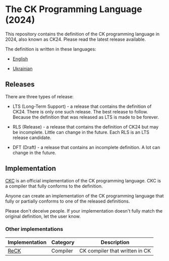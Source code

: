 # The CK Programming Language (2024)

This repository contains the definition of the CK programming language in 2024, also known as CK24.
Please read the latest release available.

The definition is written in these languages:

 * [English](/en/SUMMARY.md)

 * [Ukrainian](/ua/SUMMARY.md)

## Releases

There are three types of release:

 * LTS (Long-Term Support) - a release that contains the definition of CK24.
 There is only one such release.
 The best release to follow.
 Because the definition that was released as LTS is made to be forever.
 
 * RLS (Release) - a release that contains the definition of CK24 but may be incomplete.
 Little can change in the future. Each RLS is an LTS release candidate.
 
 * DFT (Draft) - a release that contains an incomplete definition.
 A lot can change in the future.

## Implementation

[CKC](https://github.com/psycoder-x/ckc) is an official implementation of the CK programming language.
CKC is a compiler that fully conforms to the definition.

Anyone can create an implementation of the CK programming language that fully or partially
conforms to one of the released definitions.

Please don't deceive people.
If your implementation doesn't fully match the original definition, let the user know.

### Other implementations

Implementation | Category | Description
-------------- | -------- | -----------
[ReCK](https://github.com/psycoder-x/reck) | Compiler | CK compiler that written in CK

